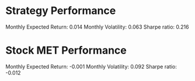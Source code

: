 # Strategy Performance
Monthly Expected Return: 0.014
Monthly Volatility: 0.063
Sharpe ratio: 0.216
# Stock MET Performance
Monthly Expected Return: -0.001
Monthly Volatility: 0.092
Sharpe ratio: -0.012
